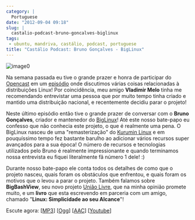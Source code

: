 ```yaml
---
category: |
  Portuguese
date: "2012-09-04 09:18"
slug: |
  castalio-podcast-bruno-goncalves-biglinux
tags:
 - ubuntu, mandriva, castálio, podcast, portuguese
title: "Castálio Podcast: Bruno Gonçalves - BigLinux"
---
```


![image0](http://bit.ly/OMhBUp)

Na semana passada eu tive o grande prazer e honra de participar do
[Opencast](http://www.ubuntero.com.br/) em um
[episódio](http://www.ubuntero.com.br/2012/08/opencast-16-distribuicoes-linux/)
onde discutimos várias coisas relacionadas à distribuições Linux! Por
coincidência, meu amigo **Vladimir Melo** tinha me recomendando
entrevistar uma pessoa que por muito tempo tinha criado e mantido uma
distribuição nacional, e recentemente decidiu parar o projeto!

Neste último episódio então tive o grande prazer de conversar com o
**Bruno Gonçalves**, criador e mantenedor do
[BigLinux](http://www.biglinux.com.br/web/)! Até este nosso bate-papo eu
confesso que não conhecia este projeto, o que é realmente uma pena. O
BigLinux nasceu de uma "remasterização" do [Kurumin
Linux](http://www.hardware.com.br/kurumin/) e em pouquíssimo tempo fez
bastante barulho ao adicionar vários recursos super avançados para a sua
época! O número de recursos e tecnologias utilizados pelo Bruno é
realmente impressionante e quando terminamos nossa entrevista eu fiquei
literalmente fã número 1 dele! :)

Durante nosso bate-papo ele conta todos os detalhes de como que o
projeto nasceu, quais foram os obstáculos que enfrentou, e quais foram
os motivos que o levou a parar o projeto. Também falamos sobre
**BigBashView**, seu novo projeto [União Livre](http://uniaolivre.com/),
que na minha opinião promete muito, e um **livro** que esta escrevendo
em parceria com um amigo, chamado "**Linux: Simplicidade ao seu
Alcance**"!

Escute agora:
\[[MP3](http://www.castalio.gnulinuxbrasil.org/castalio-podcast-44.mp3)\]
\[[Ogg](http://www.castalio.gnulinuxbrasil.org/castalio-podcast-44.ogg)\]
\[[AAC](http://www.castalio.gnulinuxbrasil.org/castalio-podcast-44.m4a)\]
\[[Youtube](http://bit.ly/UnpmUQ)\]

